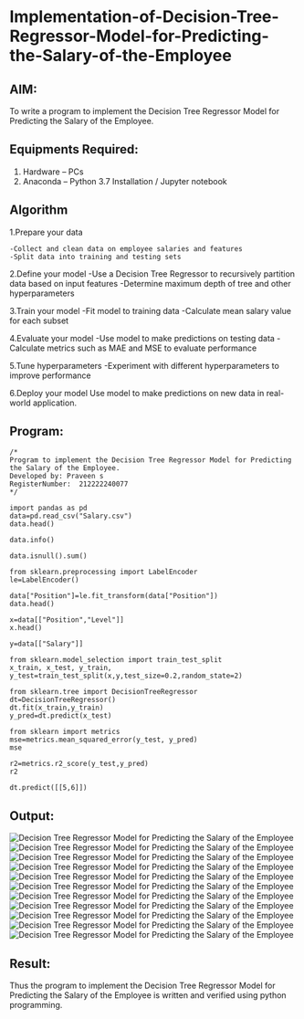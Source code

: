 # Implementation-of-Decision-Tree-Regressor-Model-for-Predicting-the-Salary-of-the-Employee

## AIM:
To write a program to implement the Decision Tree Regressor Model for Predicting the Salary of the Employee.

## Equipments Required:
1. Hardware – PCs
2. Anaconda – Python 3.7 Installation / Jupyter notebook

## Algorithm
  1.Prepare your data
  
    -Collect and clean data on employee salaries and features
    -Split data into training and testing sets
    
    

  2.Define your model
    -Use a Decision Tree Regressor to recursively partition data based on input features
    -Determine maximum depth of tree and other hyperparameters
    

  3.Train your model
    -Fit model to training data
    -Calculate mean salary value for each subset
    

  4.Evaluate your model
    -Use model to make predictions on testing data
    -Calculate metrics such as MAE and MSE to evaluate performance
    

  5.Tune hyperparameters
    -Experiment with different hyperparameters to improve performance
    

  6.Deploy your model
    Use model to make predictions on new data in real-world application.
    

## Program:
```
/*
Program to implement the Decision Tree Regressor Model for Predicting the Salary of the Employee.
Developed by: Praveen s
RegisterNumber:  212222240077
*/

import pandas as pd
data=pd.read_csv("Salary.csv")
data.head()

data.info()

data.isnull().sum()

from sklearn.preprocessing import LabelEncoder
le=LabelEncoder()

data["Position"]=le.fit_transform(data["Position"])
data.head()

x=data[["Position","Level"]]
x.head()

y=data[["Salary"]]

from sklearn.model_selection import train_test_split
x_train, x_test, y_train, y_test=train_test_split(x,y,test_size=0.2,random_state=2)

from sklearn.tree import DecisionTreeRegressor
dt=DecisionTreeRegressor()
dt.fit(x_train,y_train)
y_pred=dt.predict(x_test)

from sklearn import metrics
mse=metrics.mean_squared_error(y_test, y_pred)
mse

r2=metrics.r2_score(y_test,y_pred)
r2

dt.predict([[5,6]])
```

## Output:
![Decision Tree Regressor Model for Predicting the Salary of the Employee](sam.png)
![Decision Tree Regressor Model for Predicting the Salary of the Employee](sam.png)
![Decision Tree Regressor Model for Predicting the Salary of the Employee](sam.png)
![Decision Tree Regressor Model for Predicting the Salary of the Employee](sam.png)
![Decision Tree Regressor Model for Predicting the Salary of the Employee](sam.png)
![Decision Tree Regressor Model for Predicting the Salary of the Employee](sam.png)
![Decision Tree Regressor Model for Predicting the Salary of the Employee](sam.png)
![Decision Tree Regressor Model for Predicting the Salary of the Employee](sam.png)
![Decision Tree Regressor Model for Predicting the Salary of the Employee](sam.png)
![Decision Tree Regressor Model for Predicting the Salary of the Employee](sam.png)
![Decision Tree Regressor Model for Predicting the Salary of the Employee](sam.png)

## Result:
Thus the program to implement the Decision Tree Regressor Model for Predicting the Salary of the Employee is written and verified using python programming.
